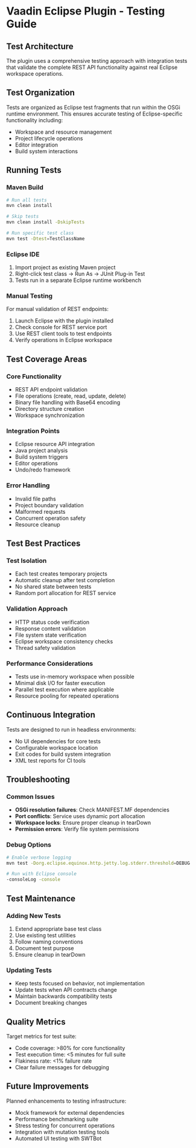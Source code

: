 # Vaadin Eclipse Plugin - Testing Guide

## Test Architecture

The plugin uses a comprehensive testing approach with integration tests that validate the complete REST API functionality against real Eclipse workspace operations.

## Test Organization

Tests are organized as Eclipse test fragments that run within the OSGi runtime environment. This ensures accurate testing of Eclipse-specific functionality including:

- Workspace and resource management
- Project lifecycle operations
- Editor integration
- Build system interactions

## Running Tests

### Maven Build
```bash
# Run all tests
mvn clean install

# Skip tests
mvn clean install -DskipTests

# Run specific test class
mvn test -Dtest=TestClassName
```

### Eclipse IDE
1. Import project as existing Maven project
2. Right-click test class → Run As → JUnit Plug-in Test
3. Tests run in a separate Eclipse runtime workbench

### Manual Testing
For manual validation of REST endpoints:
1. Launch Eclipse with the plugin installed
2. Check console for REST service port
3. Use REST client tools to test endpoints
4. Verify operations in Eclipse workspace

## Test Coverage Areas

### Core Functionality
- REST API endpoint validation
- File operations (create, read, update, delete)
- Binary file handling with Base64 encoding
- Directory structure creation
- Workspace synchronization

### Integration Points
- Eclipse resource API integration
- Java project analysis
- Build system triggers
- Editor operations
- Undo/redo framework

### Error Handling
- Invalid file paths
- Project boundary validation
- Malformed requests
- Concurrent operation safety
- Resource cleanup

## Test Best Practices

### Test Isolation
- Each test creates temporary projects
- Automatic cleanup after test completion
- No shared state between tests
- Random port allocation for REST service

### Validation Approach
- HTTP status code verification
- Response content validation
- File system state verification
- Eclipse workspace consistency checks
- Thread safety validation

### Performance Considerations
- Tests use in-memory workspace when possible
- Minimal disk I/O for faster execution
- Parallel test execution where applicable
- Resource pooling for repeated operations

## Continuous Integration

Tests are designed to run in headless environments:
- No UI dependencies for core tests
- Configurable workspace location
- Exit codes for build system integration
- XML test reports for CI tools

## Troubleshooting

### Common Issues
- **OSGi resolution failures**: Check MANIFEST.MF dependencies
- **Port conflicts**: Service uses dynamic port allocation
- **Workspace locks**: Ensure proper cleanup in tearDown
- **Permission errors**: Verify file system permissions

### Debug Options
```bash
# Enable verbose logging
mvn test -Dorg.eclipse.equinox.http.jetty.log.stderr.threshold=DEBUG

# Run with Eclipse console
-consoleLog -console
```

## Test Maintenance

### Adding New Tests
1. Extend appropriate base test class
2. Use existing test utilities
3. Follow naming conventions
4. Document test purpose
5. Ensure cleanup in tearDown

### Updating Tests
- Keep tests focused on behavior, not implementation
- Update tests when API contracts change
- Maintain backwards compatibility tests
- Document breaking changes

## Quality Metrics

Target metrics for test suite:
- Code coverage: >80% for core functionality
- Test execution time: <5 minutes for full suite
- Flakiness rate: <1% failure rate
- Clear failure messages for debugging

## Future Improvements

Planned enhancements to testing infrastructure:
- Mock framework for external dependencies
- Performance benchmarking suite
- Stress testing for concurrent operations
- Integration with mutation testing tools
- Automated UI testing with SWTBot